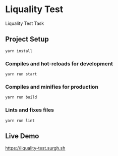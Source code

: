 # Liquality Test

Liquality Test Task

## Project Setup

```
yarn install
```

### Compiles and hot-reloads for development

```
yarn run start
```

### Compiles and minifies for production

```
yarn run build
```

### Lints and fixes files

```
yarn run lint
```

## Live Demo

https://liquality-test.surgh.sh
